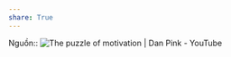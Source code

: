 ```yaml
---
share: True
---
```

Nguồn:: ![The puzzle of motivation | Dan Pink - YouTube](https://youtu.be/rrkrvAUbU9Y?t=353)